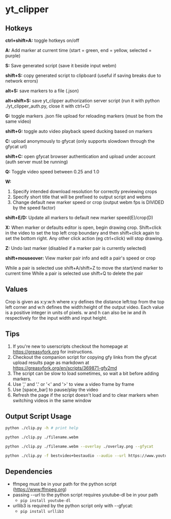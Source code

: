 # yt_clipper

## Hotkeys

**ctrl+shift+A:** toggle hotkeys on/off

**A:** Add marker at current time (start = green, end = yellow, selected = purple)

**S:** Save generated script (save it beside input webm)

**shift+S:** copy generated script to clipboard (useful if saving breaks due to network errors)

**alt+S:** save markers to a file (.json)

**alt+shift+S:** save yt_clipper authorization server script (run it with python ./yt_clipper_auth.py, close it with ctrl+C)

**G:** toggle markers .json file upload for reloading markers (must be from the same video)

**shift+G:** toggle auto video playback speed ducking based on markers

**C:** upload anonymously to gfycat (only supports slowdown through the gfycat url)

**shift+C:** open gfycat browser authentication and upload under account (auth server must be running)

**Q:** Toggle video speed between 0.25 and 1.0

**W:**

  1. Specify intended download resolution for correctly previewing crops
  2. Specify short title that will be prefixed to output script and webms
  3. Change default new marker speed or crop (output webm fps is DIVIDED by the speed factor)

**shift+E/D:** Update all markers to default new marker speed(E)/crop(D)

**X:** When marker or defaults editor is open, begin drawing crop. Shift+click in the video to set the top left crop boundary and then shift+click again to set the bottom right. Any other click action (eg ctrl+click) will stop drawing.

**Z:** Undo last marker (disabled if a marker pair is currently selected)

**shift+mouseover:** View marker pair info and edit a pair's speed or crop


While a pair is selected use shift+A/shift+Z to move the start/end marker to current time
While a pair is selected use shift+Q to delete the pair

## Values

Crop is given as x:y:w:h where x:y defines the distance left:top from the top left corner and w:h defines the width:height of the output video. Each value is a positive integer in units of pixels. w and h can also be iw and ih respectively for the input width and input height.

## Tips

  1. If you're new to userscripts checkout the homepage at <https://greasyfork.org> for instructions.
  2. Checkout the companion script for copying gfy links from the gfycat upload results page as markdown at <https://greasyfork.org/en/scripts/369871-gfy2md>
  3. The script can be slow to load sometimes, so wait a bit before adding markers.
  4. Use ',' and '.' or '<' and '>' to view a video frame by frame
  5. Use [space_bar] to pause/play the video
  6. Refresh the page if the script doesn't load and to clear markers when switching videos in the same window

## Output Script Usage

```sh
python ./clip.py -h # print help

python ./clip.py ./filename.webm

python ./clip.py ./filename.webm --overlay ./overlay.png --gfycat

python ./clip.py -f bestvideo+bestaudio --audio --url https://www.youtube.com/watch?v=0vrdgDdPApQ
```

## Dependencies

- ffmpeg must be in your path for the python script (<https://www.ffmpeg.org>)
- passing --url to the python script requires youtube-dl be in your path
  - `pip install youtube-dl`
- urllib3 is required by the python script only with --gfycat:
  - `pip install urllib3`
